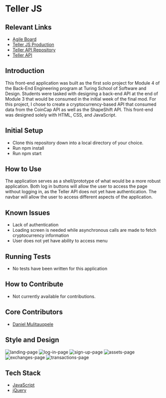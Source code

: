 # Teller JS

## Relevant Links
 * [Agile Board](https://waffle.io/DanielMulitauopele/teller-js)
 * [Teller JS Production](https://danielmulitauopele.github.io/teller-js/)
 * [Teller API Repository](https://github.com/DanielMulitauopele/teller-api)
 * [Teller API](https://guarded-reef-25579.herokuapp.com/api/v1/assets)

## Introduction

This front-end application was built as the first solo project for Module 4 of the Back-End Engineering program at Turing School of Software and Design. Students were tasked with designing a back-end API at the end of Module 3 that would be consumed in the initial week of the final mod. For this project, I chose to create a cryptocurrency-based API that consumed data from the CoinCap API as well as the ShapeShift API. This front-end was designed solely with HTML, CSS, and JavaScript.

## Initial Setup

* Clone this repository down into a local directory of your choice.
* Run npm install
* Run npm start

## How to Use

The application serves as a shell/prototype of what would be a more robust application. Both log in buttons will allow the user to access the page without logging in, as the Teller API does not yet have authentication. The navbar will allow the user to access different aspects of the application.

## Known Issues

* Lack of authentication
* Loading screen is needed while asynchronous calls are made to fetch cryptocurrency information
* User does not yet have ability to access menu

## Running Tests

* No tests have been written for this application

## How to Contribute

* Not currently available for contributions.

## Core Contributors

* [Daniel Mulitauopele](https://github.com/DanielMulitauopele)

## Style and Design

![landing-page](/lib/landing-page.png)
![log-in-page](/lib/log-in-page.png)
![sign-up-page](/lib/sign-up-page.png)
![assets-page](/lib/assets-page.png)
![exchanges-page](/lib/exchanges-page.png)
![transactions-page](/lib/transactions-page.png)

## Tech Stack

* [JavaScript](https://www.javascript.com/)
* [jQuery](https://jquery.com/)
